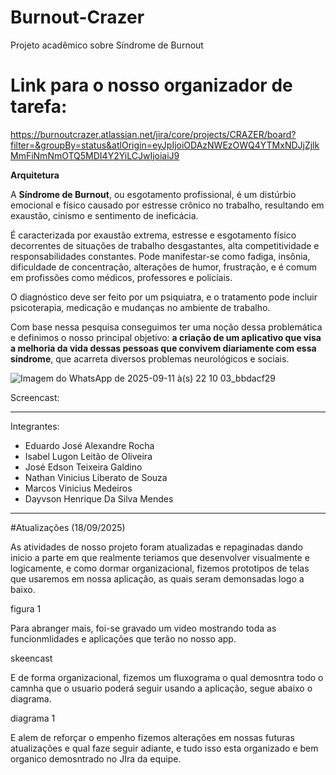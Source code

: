 # Burnout-Crazer
Projeto acadêmico sobre Síndrome de Burnout

# Link para o nosso organizador de tarefa:
https://burnoutcrazer.atlassian.net/jira/core/projects/CRAZER/board?filter=&groupBy=status&atlOrigin=eyJpIjoiODAzNWEzOWQ4YTMxNDJjZjlkMmFiNmNmOTQ5MDI4Y2YiLCJwIjoiaiJ9

**Arquitetura**

A **Síndrome de Burnout**, ou esgotamento profissional, é um distúrbio emocional e físico causado por estresse crônico no trabalho, resultando em exaustão, cinismo e sentimento de ineficácia.  

É caracterizada por exaustão extrema, estresse e esgotamento físico decorrentes de situações de trabalho desgastantes, alta competitividade e responsabilidades constantes. Pode manifestar-se como fadiga, insônia, dificuldade de concentração, alterações de humor, frustração, e é comum em profissões como médicos, professores e policiais.  

O diagnóstico deve ser feito por um psiquiatra, e o tratamento pode incluir psicoterapia, medicação e mudanças no ambiente de trabalho.  

Com base nessa pesquisa conseguimos ter uma noção dessa problemática e definimos o nosso principal objetivo: **a criação de um aplicativo que visa a melhoria da vida dessas pessoas que convivem diariamente com essa síndrome**, que acarreta diversos problemas neurológicos e sociais.

![Imagem do WhatsApp de 2025-09-11 à(s) 22 10 03_bbdacf29](https://github.com/user-attachments/assets/a4df8227-b29a-4be8-83b6-5ac49fb83098)

Screencast: 


------------------------------------------


Integrantes:
- Eduardo José Alexandre Rocha
- Isabel Lugon Leitão de Oliveira
- José Edson Teixeira Galdino
- Nathan Vinicius Liberato de Souza
- Marcos Vinicius Medeiros
- Dayvson Henrique Da Silva Mendes 

-------------------------------------------------------------------------------------------------------

#Atualizações (18/09/2025)

As atividades de nosso projeto foram atualizadas e repaginadas dando inicio a parte em que realmente teriamos que desenvolver visualmente e logicamente, e como dormar organizacional, fizemos prototipos de telas que usaremos em nossa aplicação, as quais seram demonsadas logo a baixo.

figura 1

Para abranger mais, foi-se gravado um video mostrando toda as funcionmlidades e aplicações que terão no nosso app.

skeencast


E de forma organizacional, fizemos um fluxograma o qual demosntra todo o camnha que o usuario poderá seguir usando a aplicação, segue abaixo o diagrama.

diagrama 1

E alem de reforçar o empenho fizemos alterações em nossas futuras atualizações e qual faze seguir adiante, e tudo isso esta organizado e bem organico demosntrado no JIra da equipe.
